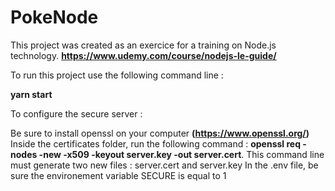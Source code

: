 # PokeNode

This project was created as an exercice for a training on Node.js technology.
**https://www.udemy.com/course/nodejs-le-guide/**

To run this project use the following command line :

**yarn start**

To configure the secure server :

Be sure to install openssl on your computer **(https://www.openssl.org/)**
Inside the certificates folder, run the following command : **openssl req -nodes -new -x509 -keyout server.key -out server.cert**. This command line must generate two new files : server.cert and server.key
In the .env file, be sure the environement variable SECURE is equal to 1